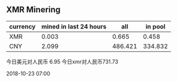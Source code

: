 ## XMR Minering

|currency|mined in last 24 hours|all|in pool|
|---|---|---|---|
|XMR|0.003|0.665|0.458|
|CNY|2.099|486.421|334.832|

今日美元对人民币 6.95	今日xmr对人民币731.73


2018-10-23 07:00